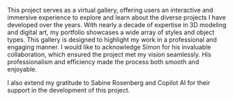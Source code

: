 This project serves as a virtual gallery, offering users an interactive and immersive experience to explore and learn about the diverse projects I have developed over the years. With nearly a decade of expertise in 3D modeling and digital art, my portfolio showcases a wide array of styles and object types. This gallery is designed to highlight my work in a professional and engaging manner. I would like to acknowledge Simon for his invaluable collaboration, which ensured the project met my vision seamlessly. His professionalism and efficiency made the process both smooth and enjoyable.

I also extend my gratitude to Sabine Rosenberg and Copilot AI for their support in the development of this project.